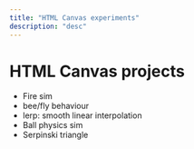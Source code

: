 ```yaml
---
title: "HTML Canvas experiments" 
description: "desc"
---
```

# HTML Canvas projects

* Fire sim
* bee/fly behaviour
* lerp: smooth linear interpolation
* Ball physics sim
* Serpinski triangle
